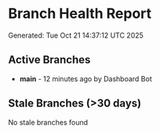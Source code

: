 # Branch Health Report
Generated: Tue Oct 21 14:37:12 UTC 2025

## Active Branches
- **main** - 12 minutes ago by Dashboard Bot

## Stale Branches (>30 days)
No stale branches found
